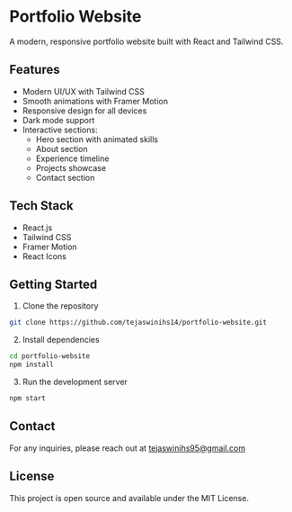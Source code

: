 # Portfolio Website

A modern, responsive portfolio website built with React and Tailwind CSS.

## Features

- Modern UI/UX with Tailwind CSS
- Smooth animations with Framer Motion
- Responsive design for all devices
- Dark mode support
- Interactive sections:
  - Hero section with animated skills
  - About section
  - Experience timeline
  - Projects showcase
  - Contact section

## Tech Stack

- React.js
- Tailwind CSS
- Framer Motion
- React Icons

## Getting Started

1. Clone the repository

```bash
git clone https://github.com/tejaswinihs14/portfolio-website.git
```

2. Install dependencies

```bash
cd portfolio-website
npm install
```

3. Run the development server

```bash
npm start
```

## Contact

For any inquiries, please reach out at tejaswinihs95@gmail.com

## License

This project is open source and available under the MIT License.
